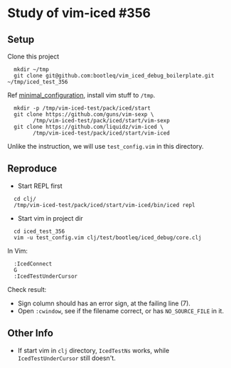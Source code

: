# Study of vim-iced #356

## Setup

Clone this project

```shell
  mkdir ~/tmp
  git clone git@github.com:bootleq/vim_iced_debug_boilerplate.git ~/tmp/iced_test_356
```

Ref [minimal_configuration][], install vim stuff to `/tmp`.

```shell
  mkdir -p /tmp/vim-iced-test/pack/iced/start
  git clone https://github.com/guns/vim-sexp \
        /tmp/vim-iced-test/pack/iced/start/vim-sexp
  git clone https://github.com/liquidz/vim-iced \
        /tmp/vim-iced-test/pack/iced/start/vim-iced
```

Unlike the instruction, we will use `test_config.vim` in this directory.



## Reproduce

- Start REPL first

```shell
  cd clj/
  /tmp/vim-iced-test/pack/iced/start/vim-iced/bin/iced repl

```

- Start vim in project dir

```shell
  cd iced_test_356
  vim -u test_config.vim clj/test/bootleq/iced_debug/core.clj
```

In Vim:

```vim
  :IcedConnect
  G
  :IcedTestUnderCursor
```

Check result:

- Sign column should has an error sign, at the failing line (7).
- Open `:cwindow`, see if the filename correct, or has `NO_SOURCE_FILE` in it.


## Other Info

- If start vim in `clj` directory, `IcedTestNs` works, while `IcedTestUnderCursor` still doesn't.


[minimal_configuration]: https://liquidz.github.io/vim-iced/#minimal_configuration
